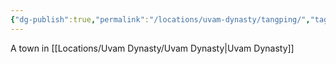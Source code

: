 ```yaml
---
{"dg-publish":true,"permalink":"/locations/uvam-dynasty/tangping/","tags":["Location","Unexplored"],"updated":"2025-01-14T21:03:47.611+00:00"}
---
```


A town in [[Locations/Uvam Dynasty/Uvam Dynasty\|Uvam Dynasty]]

